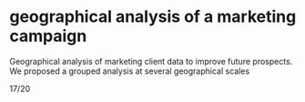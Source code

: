 # geographical analysis of a marketing campaign
Geographical analysis of marketing client data to improve future prospects.
We proposed a grouped analysis at several geographical scales

17/20

